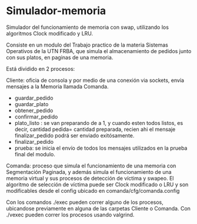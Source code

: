 # Simulador-memoria
Simulador del funcionamiento de memoria con swap, utilizando los algoritmos Clock modificado y LRU.

Consiste en un modulo del Trabajo practico de la materia Sistemas Operativos de la UTN FRBA, que simula el almacenamiento de pedidos junto con sus platos, en paginas de una memoria.

Está dividido en 2 procesos:

Cliente: oficia de consola y por medio de una conexión via sockets, envía mensajes a la Memoria llamada Comanda.
- guardar_pedido <restaurante> <nro de pedido>
- guardar_plato <restaurante>  <nro de pedido> <nombre de plato> <cantidad>
- obtener_pedido <restaurante> <nro de pedido>
- confirmar_pedido <restaurante> <nro de pedido>
- plato_listo <restaurante> <nro de pedido> <nombre de plato>: se van preparando de a 1, y cuando esten todos listos, es decir, cantidad pedida= cantidad preparada,
recien ahi el mensaje finalizar_pedido podrá ser enviado exitósamente.
- finalizar_pedido <restaurante> <nro de pedido>
- prueba: se inicia el envío de todos los mensajes utilizados en la prueba final del modulo.

Comanda: proceso que simula el funcionamiento de una memoria con Segmentación Paginada, y además simula el funcionamiento de una memoria virtual y sus procesos de detección de víctima y swapeo. El algoritmo de selección de víctima puede ser Clock modificado o LRU y son modificables desde el config ubicado en comanda/cfg/comanda.config

  
Con los comandos ./exec pueden correr alguno de los procesos, ubicandose previamente en alguna de las carpetas Cliente o Comanda.
Con ./vexec pueden correr los procesos usando valgrind.
